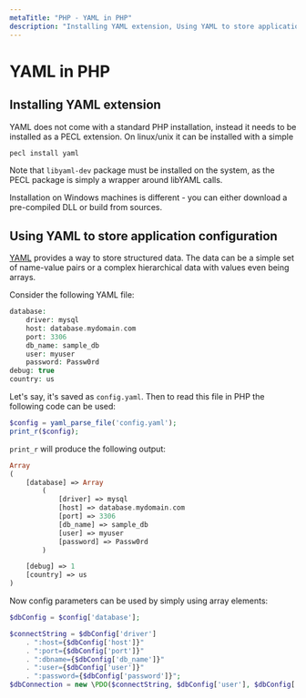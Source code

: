 ```yaml
---
metaTitle: "PHP - YAML in PHP"
description: "Installing YAML extension, Using YAML to store application configuration"
---
```


# YAML in PHP



## Installing YAML extension


YAML does not come with a standard PHP installation, instead it needs to be installed as a PECL extension.  On linux/unix it can be installed with a simple

```php
pecl install yaml

```

Note that `libyaml-dev` package must be installed on the system, as the PECL package is simply a wrapper around libYAML calls.

Installation on Windows machines is different - you can either download a pre-compiled DLL or build from sources.



## Using YAML to store application configuration


[YAML](http://www.yaml.org) provides a way to store structured data.  The data can be a simple set of name-value pairs or a complex hierarchical data with values even being arrays.

Consider the following YAML file:

```php
database:
    driver: mysql
    host: database.mydomain.com
    port: 3306
    db_name: sample_db
    user: myuser
    password: Passw0rd
debug: true
country: us

```

Let's say, it's saved as `config.yaml`.  Then to read this file in PHP the following code can be used:

```php
$config = yaml_parse_file('config.yaml');
print_r($config);

```

`print_r` will produce the following output:

```php
Array
(
    [database] => Array
        (
            [driver] => mysql
            [host] => database.mydomain.com
            [port] => 3306
            [db_name] => sample_db
            [user] => myuser
            [password] => Passw0rd
        )

    [debug] => 1
    [country] => us
)

```

Now config parameters can be used by simply using array elements:

```php
$dbConfig = $config['database'];

$connectString = $dbConfig['driver']
    . ":host={$dbConfig['host']}"
    . ":port={$dbConfig['port']}"
    . ":dbname={$dbConfig['db_name']}"
    . ":user={$dbConfig['user']}"
    . ":password={$dbConfig['password']}";
$dbConnection = new \PDO($connectString, $dbConfig['user'], $dbConfig['password']);

```

